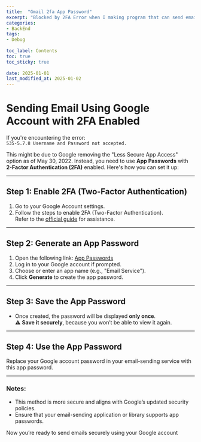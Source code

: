 ```yaml
---
title:  "Gmail 2fa App Password"
excerpt: "Blocked by 2FA Error when I making program that can send emails."
categories: 
- BackEnd
tags:
- Debug
 
toc_label: Contents
toc: true
toc_sticky: true
 
date: 2025-01-01
last_modified_at: 2025-01-02
---
```


# Sending Email Using Google Account with 2FA Enabled

If you're encountering the error:  
`535-5.7.8 Username and Password not accepted.`  

This might be due to Google removing the "Less Secure App Access" option as of May 30, 2022. Instead, you need to use **App Passwords** with **2-Factor Authentication (2FA)** enabled. Here's how you can set it up:

---

## Step 1: Enable 2FA (Two-Factor Authentication)
1. Go to your Google Account settings.
2. Follow the steps to enable 2FA (Two-Factor Authentication).  
   Refer to the [official guide](https://support.google.com/accounts/answer/185833?hl=ko&utm_source=google-account&utm_medium=search-screen) for assistance.

---

## Step 2: Generate an App Password
1. Open the following link: [App Passwords](https://myaccount.google.com/apppasswords)
2. Log in to your Google account if prompted.
3. Choose or enter an app name (e.g., "Email Service").
4. Click **Generate** to create the app password.

---

## Step 3: Save the App Password
- Once created, the password will be displayed **only once**.  
  ⚠️ **Save it securely**, because you won’t be able to view it again.


---

## Step 4: Use the App Password
Replace your Google account password in your email-sending service with this app password.

---

### Notes:
- This method is more secure and aligns with Google’s updated security policies.
- Ensure that your email-sending application or library supports app passwords.

Now you’re ready to send emails securely using your Google account
